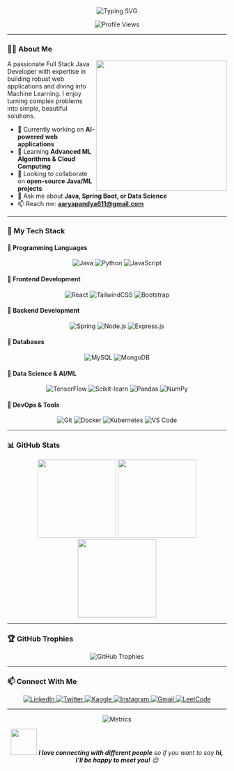 <div align="center">
  <img src="https://readme-typing-svg.demolab.com?font=Fira+Code&weight=600&size=28&duration=3000&pause=1000&color=6F10F7&center=true&vCenter=true&width=500&lines=Hi+%F0%9F%91%8B%2C+I'm+Aarya+Pandya;Full+Stack+Java+Developer;ML+Enthusiast;Problem+Solver" alt="Typing SVG" />
  
  ![Profile Views](https://komarev.com/ghpvc/?username=aaryapandya12&color=6F10F7&style=flat-square&label=PROFILE+VIEWS)
</div>

---

### 👨‍💻 About Me
<p align="center">
  <img src="https://media.giphy.com/media/L1R1tvI9svkIWwpVYr/giphy.gif" width="300" align="right">
  
  A passionate Full Stack Java Developer with expertise in building robust web applications and diving into Machine Learning. I enjoy turning complex problems into simple, beautiful solutions.
  
  - 🔭 Currently working on **AI-powered web applications**
  - 🌱 Learning **Advanced ML Algorithms & Cloud Computing**
  - 👯 Looking to collaborate on **open-source Java/ML projects**
  - 💬 Ask me about **Java, Spring Boot, or Data Science**
  - 📫 Reach me: **aaryapandya611@gmail.com**
</p>

---

### 🚀 My Tech Stack

#### 🔹 Programming Languages
<div align="center">
  <img src="https://img.shields.io/badge/java-%23ED8B00.svg?style=for-the-badge&logo=openjdk&logoColor=white" alt="Java">
  <img src="https://img.shields.io/badge/python-3670A0?style=for-the-badge&logo=python&logoColor=ffdd54" alt="Python">
  <img src="https://img.shields.io/badge/javascript-%23323330.svg?style=for-the-badge&logo=javascript&logoColor=%23F7DF1E" alt="JavaScript">
</div>

#### 🔹 Frontend Development
<div align="center">
  <img src="https://img.shields.io/badge/react-%2320232a.svg?style=for-the-badge&logo=react&logoColor=%2361DAFB" alt="React">
  <img src="https://img.shields.io/badge/tailwindcss-%2338B2AC.svg?style=for-the-badge&logo=tailwind-css&logoColor=white" alt="TailwindCSS">
  <img src="https://img.shields.io/badge/bootstrap-%23563D7C.svg?style=for-the-badge&logo=bootstrap&logoColor=white" alt="Bootstrap">
</div>

#### 🔹 Backend Development
<div align="center">
  <img src="https://img.shields.io/badge/spring-%236DB33F.svg?style=for-the-badge&logo=spring&logoColor=white" alt="Spring">
  <img src="https://img.shields.io/badge/node.js-6DA55F?style=for-the-badge&logo=node.js&logoColor=white" alt="Node.js">
  <img src="https://img.shields.io/badge/express.js-%23404d59.svg?style=for-the-badge&logo=express&logoColor=%2361DAFB" alt="Express.js">
</div>

#### 🔹 Databases
<div align="center">
  <img src="https://img.shields.io/badge/mysql-%2300f.svg?style=for-the-badge&logo=mysql&logoColor=white" alt="MySQL">
  <img src="https://img.shields.io/badge/MongoDB-%234ea94b.svg?style=for-the-badge&logo=mongodb&logoColor=white" alt="MongoDB">
</div>

#### 🔹 Data Science & AI/ML
<div align="center">
  <img src="https://img.shields.io/badge/TensorFlow-%23FF6F00.svg?style=for-the-badge&logo=TensorFlow&logoColor=white" alt="TensorFlow">
  <img src="https://img.shields.io/badge/scikit--learn-%23F7931E.svg?style=for-the-badge&logo=scikit-learn&logoColor=white" alt="Scikit-learn">
  <img src="https://img.shields.io/badge/pandas-%23150458.svg?style=for-the-badge&logo=pandas&logoColor=white" alt="Pandas">
  <img src="https://img.shields.io/badge/numpy-%23013243.svg?style=for-the-badge&logo=numpy&logoColor=white" alt="NumPy">
</div>

#### 🔹 DevOps & Tools
<div align="center">
  <img src="https://img.shields.io/badge/git-%23F05033.svg?style=for-the-badge&logo=git&logoColor=white" alt="Git">
  <img src="https://img.shields.io/badge/docker-%230db7ed.svg?style=for-the-badge&logo=docker&logoColor=white" alt="Docker">
  <img src="https://img.shields.io/badge/kubernetes-%23326ce5.svg?style=for-the-badge&logo=kubernetes&logoColor=white" alt="Kubernetes">
  <img src="https://img.shields.io/badge/VS%20Code-0078d7.svg?style=for-the-badge&logo=visual-studio-code&logoColor=white" alt="VS Code">
</div>

---

### 📊 GitHub Stats

<div align="center">
  <img height="180em" src="https://github-readme-stats.vercel.app/api?username=aaryapandya12&show_icons=true&theme=radical&include_all_commits=true&count_private=true&hide_border=true"/>
  <img height="180em" src="https://github-readme-streak-stats.herokuapp.com/?user=aaryapandya12&theme=radical&hide_border=true"/>
  <img height="180em" src="https://github-readme-stats.vercel.app/api/top-langs/?username=aaryapandya12&layout=compact&langs_count=8&theme=radical&hide_border=true"/>
</div>

---

### 🏆 GitHub Trophies

<div align="center">
  <img src="https://github-profile-trophy.vercel.app/?username=aaryapandya12&theme=radical&no-frame=true&row=2&column=3&margin-w=15" alt="GitHub Trophies" />
</div>

---

### 📫 Connect With Me

<div align="center">
  <a href="https://linkedin.com/in/aaryapandya" target="_blank">
    <img src="https://img.shields.io/badge/linkedin-%230077B5.svg?style=for-the-badge&logo=linkedin&logoColor=white" alt="LinkedIn"/>
  </a>
  <a href="https://twitter.com/aaryapandya12" target="_blank">
    <img src="https://img.shields.io/badge/Twitter-%231DA1F2.svg?style=for-the-badge&logo=Twitter&logoColor=white" alt="Twitter"/>
  </a>
  <a href="https://kaggle.com/aaryapan12" target="_blank">
    <img src="https://img.shields.io/badge/Kaggle-20BEFF?style=for-the-badge&logo=kaggle&logoColor=white" alt="Kaggle"/>
  </a>
  <a href="https://instagram.com/_aaryap12" target="_blank">
    <img src="https://img.shields.io/badge/Instagram-%23E4405F.svg?style=for-the-badge&logo=Instagram&logoColor=white" alt="Instagram"/>
  </a>
  <a href="mailto:aaryapandya611@gmail.com">
    <img src="https://img.shields.io/badge/Gmail-D14836?style=for-the-badge&logo=gmail&logoColor=white" alt="Gmail"/>
  </a>
  <a href="https://leetcode.com/aaryapandya12/" target="_blank">
    <img src="https://img.shields.io/badge/LeetCode-000000?style=for-the-badge&logo=LeetCode&logoColor=#d16c06" alt="LeetCode"/>
  </a>
</div>

---
<div align="center">
  
  ![Metrics](https://metrics.lecoq.io/aaryapandya12?template=terminal&base.header=0&base.activity=0&base.repositories=0&base.metadata=0&languages=1&languages.limit=8&languages.colors=github&languages.threshold=0%25&config.timezone=Asia%2FKolkata)

</div>

<p align="center">
  <img src="https://media.giphy.com/media/LnQjpWaON8nhr21vNW/giphy.gif" width="60"> 
  <em><b>I love connecting with different people</b> so if you want to say <b>hi, I'll be happy to meet you!</b> 😊</em>
</p>
